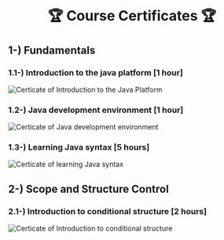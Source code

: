 <h1 align="center">🏆 Course Certificates 🏆</h1>

<h2> 1-) Fundamentals
<h3> 1.1-) Introduction to the java platform [1 hour] </h3>
<img src="https://docs.google.com/uc?id=1c9h_KZb4vC5d9tOrVEKS_cOxMvXGWVgu" alt="Certicate of Introduction to the Java Platform" width=auto height=auto>

<h3> 1.2-) Java development environment [1 hour] </h3>
<img src="https://docs.google.com/uc?id=1WNHQiVp1YJ7lN0wYWhSQGice62OHuWYi" alt="Certicate of Java development environment" width=auto height=auto>

<h3> 1.3-) Learning Java syntax [5 hours] </h3>
<img src="https://docs.google.com/uc?id=1cfo0apNU5YBClMcSUeaDn7mxQR-wYa1I" alt="Certicate of learning Java syntax" width=auto height=auto>

<h2> 2-) Scope and Structure Control
<h3> 2.1-) Introduction to conditional structure [2 hours] </h3>
<img src="https://docs.google.com/uc?id=1eerWwF8lHPMpkXaXkTsRyl-Mf2TxIB9X" alt="Certicate of Introduction to conditional structure" width=auto height=auto>

